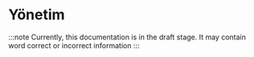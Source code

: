 # Yönetim

:::note
Currently, this documentation is in the draft stage. It may contain word correct or incorrect information
:::
